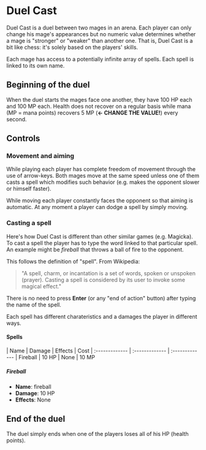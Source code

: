# Duel Cast

Duel Cast is a duel between two mages in an arena. Each player can only change his mage's appearances but no numeric value determines whether a mage is "stronger" or "weaker" than another one. That is, Duel Cast is a bit like chess: it's solely based on the players' skills.

Each mage has access to a potentially infinite array of spells. Each spell is linked to its own name.

## Beginning of the duel

When the duel starts the mages face one another, they have 100 HP each and 100 MP each. Health does not recover on a regular basis while mana (MP = mana points) recovers 5 MP (**<- CHANGE THE VALUE!**) every second.

## Controls

### Movement and aiming

While playing each player has complete freedom of movement through the use of arrow-keys. Both mages move at the same speed unless one of them casts a spell which modifies such behavior (e.g. makes the opponent slower or himself faster).

While moving each player constantly faces the opponent so that aiming is automatic. At any moment a player can dodge a spell by simply moving.

### Casting a spell

Here's how Duel Cast is different than other similar games (e.g. Magicka). To cast a spell the player has to type the word linked to that particular spell. An example might be _fireball_ that throws a ball of fire to the opponent.

This follows the definition of "spell". From Wikipedia:

> "A spell, charm, or incantation is a set of words, spoken or unspoken (prayer). Casting a spell is considered by its user to invoke some magical effect."  

There is no need to press **Enter** (or any "end of action" button) after typing the name of the spell.

Each spell has different charateristics and a damages the player in different ways.

#### Spells

| Name | Damage | Effects | Cost
| :------------- | :------------- | :-------------
| Fireball       | 10 HP       | None | 10 MP

##### Fireball
*    **Name**: fireball
*    **Damage**: 10 HP
*    **Effects**: None

## End of the duel

The duel simply ends when one of the players loses all of his HP (health points).
